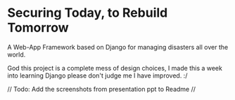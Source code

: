 # Securing Today, to Rebuild Tomorrow 


A Web-App Framework based on Django for managing disasters all over the world.


God this project is a complete mess of design choices, I made this a week into learning Django please don't judge me I have improved. :/

// Todo: Add the screenshots from presentation ppt to Readme //

